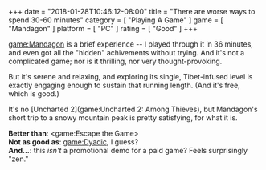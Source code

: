 +++
date = "2018-01-28T10:46:12-08:00"
title = "There are worse ways to spend 30-60 minutes"
category = [ "Playing A Game" ]
game = [ "Mandagon" ]
platform = [ "PC" ]
rating = [ "Good" ]
+++

<game:Mandagon> is a brief experience -- I played through it in 36 minutes, and even got all the "hidden" achivements without trying.  And it's not a complicated game; nor is it thrilling, nor very thought-provoking.

But it's serene and relaxing, and exploring its single, Tibet-infused level is exactly engaging enough to sustain that running length.  (And it's free, which is good.)

It's no [Uncharted 2](game:Uncharted 2: Among Thieves), but Mandagon's short trip to a snowy mountain peak is pretty satisfying, for what it is.

<b>Better than</b>: <game:Escape the Game>  
<b>Not as good as</b>: <game:Dyadic>, I guess?  
<b>And...</b>: this <i>isn't</i> a promotional demo for a paid game?  Feels surprisingly "zen."
